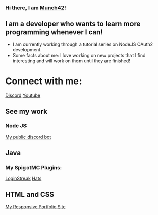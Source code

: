  ### Hi there, I am [Munch42][portfolio]!

 ## I am a developer who wants to learn more programming whenever I can!
- I am currently working through a tutorial series on NodeJS OAuth2 development.
- Some facts about me: I love working on new projects that I find interesting and will work on them until they are finished!

# Connect with me:
[Discord][portfolioconnect]
[Youtube][portfolioconnect]

## See my work
### Node JS
[My public discord bot][simplytickets]

## Java
### My SpigotMC Plugins:
[LoginStreak][loginstreak]
[Hats][hats]

## HTML and CSS
[My Responsive Portfolio Site][portfolio]

<br />
<br />

[portfolio]: https://munch42.github.io
[portfolioconnect]: https://munch42.github.io/pages/contact.html
[simplytickets]: https://github.com/Munch42/Simply-Tickets-Bot
[loginstreak]: https://github.com/Munch42/LoginStreaks-Plugin
[hats]: https://github.com/Munch42/Hats-Plugin 